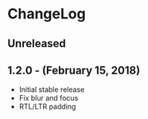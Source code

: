 ChangeLog
=========

Unreleased
-----------------

1.2.0 - (February 15, 2018)
------------------
* Initial stable release
* Fix blur and focus
* RTL/LTR padding

